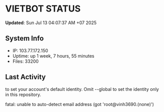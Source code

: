 # VIETBOT STATUS
**Updated**: Sun Jul 13 04:07:37 AM +07 2025

## System Info
- IP: 103.77.172.150
- Uptime: up 1 week, 7 hours, 55 minutes
- Files: 33200

## Last Activity

to set your account's default identity.
Omit --global to set the identity only in this repository.

fatal: unable to auto-detect email address (got 'root@vinh3690.(none)')
